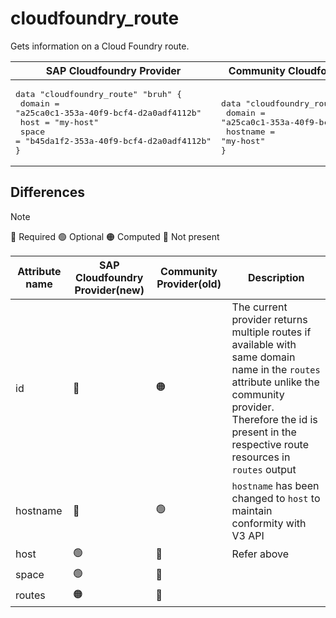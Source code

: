 # cloudfoundry_route 

Gets information on a Cloud Foundry route.

|  SAP Cloudfoundry Provider | Community Cloudfoundry Provider  |
| -- | -- |
| <pre>data "cloudfoundry_route" "bruh" {</br>  domain = "a25ca0c1-353a-40f9-bcf4-d2a0adf4112b"</br>  host = "my-host"</br>  space  = "b45da1f2-353a-40f9-bcf4-d2a0adf4112b"</br>}</br></pre>|<pre></br>data "cloudfoundry_route" "my-route" {</br>    domain   = "a25ca0c1-353a-40f9-bcf4-d2a0adf4112b"</br>    hostname = "my-host"</br>}</br></pre> |  

## Differences

> [!NOTE]  
> 🔵 Required  🟢 Optional 🟠 Computed  🔴 Not present

| Attribute name| SAP Cloudfoundry Provider(new)|  Community Provider(old) | Description
|---| ---| ---| ---| 
|id |  🔴|🟠|  The current provider returns multiple routes if available with same domain name in the `routes` attribute unlike the community provider. Therefore the id is present in the respective route resources in `routes` output
|hostname| 🔴|  🟢  | `hostname` has been changed to `host`  to maintain conformity with V3 API
|host |  🟢 |🔴| Refer above
|space |  🟢|🔴| 
|routes |  🟠 |🔴| 
